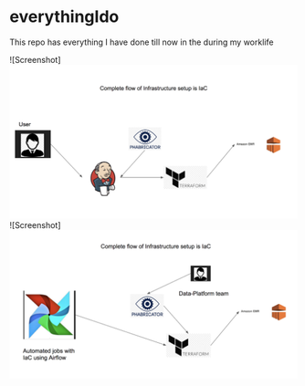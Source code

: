 # everythingIdo
This repo has everything I have done till now in the during my worklife


![Screenshot]![Screenshot](1.png)
![Screenshot]![Screenshot](2.png)
